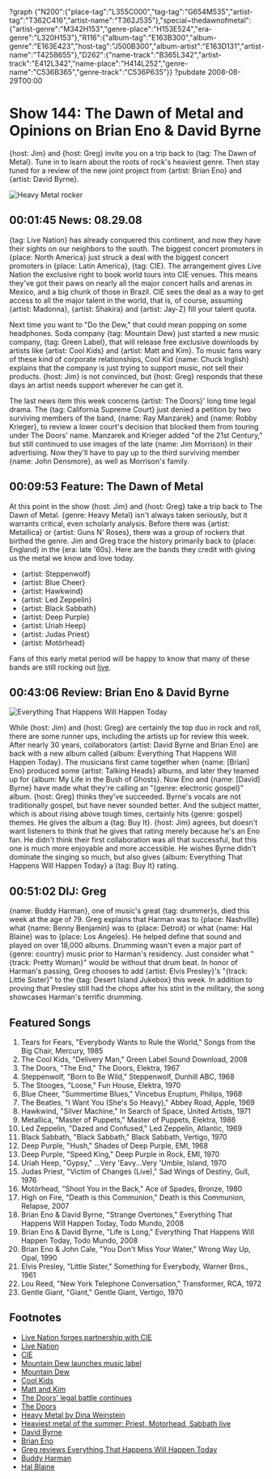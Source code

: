 ?graph {"N200":{"place-tag":"L355C000","tag-tag":"G654M535","artist-tag":"T362C416","artist-name":"T362J535"},"special~thedawnofmetal":{"artist-genre":"M342H153","genre-place":"H153E524","era-genre":"L320H153"},"R116":{"album-tag":"E163B300","album-genre":"E163E423","host-tag":"J500B300","album-artist":"E163D131","artist-name":"T425B655"},"D262":{"name-track":"B365L342","artist-track":"E412L342","name-place":"H414L252","genre-name":"C536B365","genre-track":"C536P635"}}
?pubdate 2008-08-29T00:00

# Show 144: The Dawn of Metal and Opinions on Brian Eno & David Byrne
{host: Jim} and {host: Greg} invite you on a trip back to {tag: The Dawn of Metal}. Tune in to learn about the roots of rock's heaviest genre. Then stay tuned for a review of the new joint project from {artist: Brian Eno} and {artist: David Byrne}.

![Heavy Metal rocker](http://static.soundopinions.org/images/2008/heavy_metal.jpg)

## 00:01:45 News: 08.29.08
{tag: Live Nation} has already conquered this continent, and now they have their sights on our neighbors to the south. The biggest concert promoters in {place: North America} just struck a deal with the biggest concert promoters in {place: Latin America}, {tag: CIE}. The arrangement gives Live Nation the exclusive right to book world tours into CIE venues. This means they've got their paws on nearly all the major concert halls and arenas in Mexico, and a big chunk of those in Brazil. CIE sees the deal as a way to get access to all the major talent in the world, that is, of course, assuming {artist: Madonna}, {artist: Shakira} and {artist: Jay-Z} fill your talent quota.

Next time you want to "Do the Dew," that could mean popping on some headphones. Soda company {tag: Mountain Dew} just started a new music company, {tag: Green Label}, that will release free exclusive downloads by artists like {artist: Cool Kids} and {artist: Matt and Kim}. To music fans wary of these kind of corporate relationships, Cool Kid {name: Chuck Inglish} explains that the company is just trying to support music, not sell their products. {host: Jim} is not convinced, but {host: Greg} responds that these days an artist needs support wherever he can get it.

The last news item this week concerns {artist: The Doors}' long time legal drama. The {tag: California Supreme Court} just denied a petition by two surviving members of the band, {name: Ray Manzarek} and {name: Robby Krieger}, to review a lower court's decision that blocked them from touring under The Doors' name. Manzarek and Krieger added "of the 21st Century," but still continued to use images of the late {name: Jim Morrison} in their advertising. Now they'll have to pay up to the third surviving member {name: John Densmore}, as well as Morrison's family. 

## 00:09:53 Feature: The Dawn of Metal
At this point in the show {host: Jim} and {host: Greg} take a trip back to The Dawn of Metal. {genre: Heavy Metal} isn't always taken seriously, but it warrants critical, even scholarly analysis. Before there was {artist: Metallica} or {artist: Guns N' Roses}, there was a group of rockers that birthed the genre. Jim and Greg trace the history primarily back to {place: England} in the {era: late '60s}. Here are the bands they credit with giving us the metal we know and love today.

- {artist: Steppenwolf}
- {artist: Blue Cheer}
- {artist: Hawkwind}
- {artist: Led Zeppelin}
- {artist: Black Sabbath}
- {artist: Deep Purple}
- {artist: Uriah Heep}
- {artist: Judas Priest}
- {artist: Motörhead}

Fans of this early metal period will be happy to know that many of these bands are still rocking out [live](http://leisureblogs.chicagotribune.com/turn_it_up/2008/08/heaviest-metal.html). 

## 00:43:06 Review: Brian Eno & David Byrne
![Everything That Happens Will Happen Today](http://is2.mzstatic.com/image/thumb/Music/v4/18/67/13/18671385-5e7d-6be3-c79e-c2989b3439a4/source/600x600bb.jpg "38124/292492866")

While {host: Jim} and {host: Greg} are certainly the top duo in rock and roll, there are some runner ups, including the artists up for review this week. After nearly 30 years, collaborators {artist: David Byrne and Brian Eno} are back with a new album called {album: Everything That Happens Will Happen Today}. The musicians first came together when {name: [Brian] Eno} produced some {artist: Talking Heads} albums, and later they teamed up for {album: My Life in the Bush of Ghosts}. Now Eno and {name: [David] Byrne} have made what they're calling an "{genre: electronic gospel}" album. {host: Greg} thinks they've succeeded. Byrne's vocals are not traditionally gospel, but have never sounded better. And the subject matter, which is about rising above tough times, certainly hits {genre: gospel} themes. He gives the album a {tag: Buy It}. {host: Jim} agrees, but doesn't want listeners to think that he gives that rating merely because he's an Eno fan. He didn't think their first collaboration was all that successful, but this one is much more enjoyable and more accessible. He wishes Byrne didn't dominate the singing so much, but also gives {album: Everything That Happens Will Happen Today} a {tag: Buy It} rating.

## 00:51:02 DIJ: Greg
{name: Buddy Harman}, one of music's great {tag: drummer}s, died this week at the age of 79. Greg explains that Harman was to {place: Nashville} what {name: Benny Benjamin} was to {place: Detroit} or what {name: Hal Blaine} was to {place: Los Angeles}. He helped define that sound and played on over 18,000 albums. Drumming wasn't even a major part of {genre: country} music prior to Harman's residency. Just consider what "{track: Pretty Woman}" would be without that drum beat. In honor of Harman's passing, Greg chooses to add {artist: Elvis Presley}'s "{track: Little Sister}" to the {tag: Desert Island Jukebox} this week. In addition to proving that Presley still had the chops after his stint in the military, the song showcases Harman's terrific drumming.

## Featured Songs
1. Tears for Fears, "Everybody Wants to Rule the World," Songs from the Big Chair, Mercury, 1985
2. The Cool Kids, "Delivery Man," Green Label Sound Download, 2008
3. The Doors, "The End," The Doors, Elektra, 1967
4. Steppenwolf, "Born to Be Wild," Steppenwolf, Dunhill ABC, 1968
5. The Stooges, "Loose," Fun House, Elektra, 1970
6. Blue Cheer, "Summertime Blues," Vincebus Eruptum, Philips, 1968
7. The Beatles, "I Want You (She's So Heavy)," Abbey Road, Apple, 1969
8. Hawkwind, "Silver Machine," In Search of Space, United Artists, 1971
9. Metallica, "Master of Puppets," Master of Puppets, Elektra, 1986
10. Led Zeppelin, "Dazed and Confused," Led Zeppelin, Atlantic, 1969
11. Black Sabbath, "Black Sabbath," Black Sabbath, Vertigo, 1970
12. Deep Purple, "Hush," Shades of Deep Purple, EMI, 1968
13. Deep Purple, "Speed King," Deep Purple in Rock, EMI, 1970
14. Uriah Heep, "Gypsy," ...Very 'Eavy...Very 'Umble, Island, 1970
15. Judas Priest, "Victim of Changes (Live)," Sad Wings of Destiny, Gull, 1976
16. Motörhead, "Shoot You in the Back," Ace of Spades, Bronze, 1980
17. High on Fire, "Death is this Communion," Death is this Communion, Relapse, 2007
18. Brian Eno & David Byrne, "Strange Overtones," Everything That Happens Will Happen Today, Todo Mundo, 2008
19. Brian Eno & David Byrne, "Life is Long," Everything That Happens Will Happen Today, Todo Mundo, 2008
20. Brian Eno & John Cale, "You Don't Miss Your Water," Wrong Way Up, Opal, 1990
21. Elvis Presley, "Little Sister," Something for Everybody, Warner Bros., 1961
22. Lou Reed, "New York Telephone Conversation," Transformer, RCA, 1972
23. Gentle Giant, "Giant," Gentle Giant, Vertigo, 1970

## Footnotes
- [Live Nation forges partnership with CIE](http://www.wsj.com/articles/SB121928682327859299)
- [Live Nation](http://www.livenation.com/)
- [CIE](http://www.cie.com.mx/mx/)
- [Mountain Dew launches music label](http://www.wired.com/2008/08/caffeine-ocalpy/)
- [Mountain Dew](http://www.mountaindew.com/)
- [Cool Kids](http://www.coolxkids.com/)
- [Matt and Kim](http://www.mattandkimmusic.com/)
- [The Doors' legal battle continues](http://www.cbsnews.com/news/doors-legal-battle-the-end/)
- [The Doors](http://www.thedoors.com/)
- [Heavy Metal by Dina Weinstein](http://books.google.com/books?hl=en&id=D6tGaphXVlEC&dq=deena+weinstein&printsec=frontcover&source=web&ots=vgGXcHWcQU&sig=RGUgu5tuHYNtq544676sn-S2CJg&sa=X&oi=book_result&resnum=7&ct=result#PPP1,M1)
- [Heaviest metal of the summer: Priest, Motorhead, Sabbath live](http://leisureblogs.chicagotribune.com/turn_it_up/2008/08/heaviest-metal.html)
- [David Byrne](http://www.davidbyrne.com/)
- [Brian Eno](http://www.allmusic.com/cg/amg.dll?p=amg&sql=11:abfuxqe5ldhe)
- [Greg reviews Everything That Happens Will Happen Today](http://leisureblogs.chicagotribune.com/turn_it_up/2008/08/byrne-eno-reuni.html)
- [Buddy Harman](http://www.drummerworld.com/drummers/Buddy_Harman.html)
- [Hal Blaine](http://halblaine.com/)
